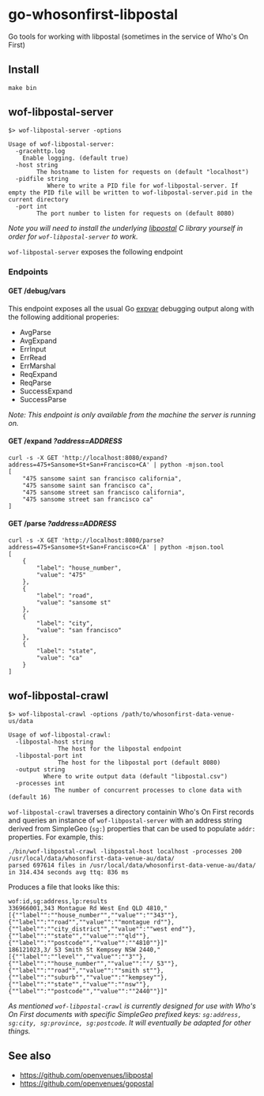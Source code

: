 # go-whosonfirst-libpostal

Go tools for working with libpostal (sometimes in the service of Who's On First)

## Install

```
make bin
```

## wof-libpostal-server

```
$> wof-libpostal-server -options

Usage of wof-libpostal-server:
  -gracehttp.log
	Enable logging. (default true)
  -host string
    	The hostname to listen for requests on (default "localhost")
  -pidfile string
    	   Where to write a PID file for wof-libpostal-server. If empty the PID file will be written to wof-libpostal-server.pid in the current directory
  -port int
    	The port number to listen for requests on (default 8080)
```

_Note you will need to install the underlying [libpostal](https://github.com/openvenues/libpostal) C library yourself in order for `wof-libpostal-server` to work._

`wof-libpostal-server` exposes the following endpoint

### Endpoints

#### GET /debug/vars

This endpoint exposes all the usual Go [expvar](https://golang.org/pkg/expvar/) debugging output along with the following additional properies:

* AvgParse
* AvgExpand
* ErrInput
* ErrRead
* ErrMarshal
* ReqExpand
* ReqParse
* SuccessExpand
* SuccessParse

_Note: This endpoint is only available from the machine the server is running on._

#### GET /expand _?address=ADDRESS_

```
curl -s -X GET 'http://localhost:8080/expand?address=475+Sansome+St+San+Francisco+CA' | python -mjson.tool
[
    "475 sansome saint san francisco california",
    "475 sansome saint san francisco ca",
    "475 sansome street san francisco california",
    "475 sansome street san francisco ca"
]
```

#### GET /parse _?address=ADDRESS_

```
curl -s -X GET 'http://localhost:8080/parse?address=475+Sansome+St+San+Francisco+CA' | python -mjson.tool
[
    {
        "label": "house_number",
        "value": "475"
    },
    {
        "label": "road",
        "value": "sansome st"
    },
    {
        "label": "city",
        "value": "san francisco"
    },
    {
        "label": "state",
        "value": "ca"
    }
]
```

## wof-libpostal-crawl

```
$> wof-libpostal-crawl -options /path/to/whosonfirst-data-venue-us/data

Usage of wof-libpostal-crawl:
  -libpostal-host string
    		  The host for the libpostal endpoint
  -libpostal-port int
    		  The host for the libpostal port (default 8080)
  -output string
    	  Where to write output data (default "libpostal.csv")
  -processes int
    	     The number of concurrent processes to clone data with (default 16)
```

`wof-libpostal-crawl` traverses a directory containin Who's On First records and queries an instance of `wof-libpostal-server` with an address string derived from SimpleGeo (`sg:`) properties that can be used to populate `addr:` properties. For example, this:

```
./bin/wof-libpostal-crawl -libpostal-host localhost -processes 200 /usr/local/data/whosonfirst-data-venue-au/data/
parsed 697614 files in /usr/local/data/whosonfirst-data-venue-au/data/ in 314.434 seconds avg ttq: 836 ms
```

Produces a file that looks like this:

```
wof:id,sg:address,lp:results
336966001,343 Montague Rd West End QLD 4810,"[{""label"":""house_number"",""value"":""343""},{""label"":""road"",""value"":""montague rd""},{""label"":""city_district"",""value"":""west end""},{""label"":""state"",""value"":""qld""},{""label"":""postcode"",""value"":""4810""}]"
186121023,3/ 53 Smith St Kempsey NSW 2440,"[{""label"":""level"",""value"":""3""},{""label"":""house_number"",""value"":""/ 53""},{""label"":""road"",""value"":""smith st""},{""label"":""suburb"",""value"":""kempsey""},{""label"":""state"",""value"":""nsw""},{""label"":""postcode"",""value"":""2440""}]"
```

_As mentioned `wof-libpostal-crawl` is currently designed for use with Who's On First documents with specific SimpleGeo prefixed keys: `sg:address, sg:city, sg:province, sg:postcode`. It will eventually be adapted for other things._

## See also

* https://github.com/openvenues/libpostal
* https://github.com/openvenues/gopostal